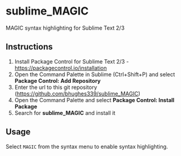 # sublime_MAGIC
MAGIC syntax highlighting for Sublime Text 2/3

## Instructions
1. Install Package Control for Sublime Text 2/3 - https://packagecontrol.io/installation
2. Open the Command Palette in Sublime (Ctrl+Shift+P) and select **Package Control: Add Repository**
3. Enter the url to this git repository (https://github.com/bhughes339/sublime_MAGIC)
4. Open the Command Palette and select **Package Control: Install Package**
5. Search for **sublime_MAGIC** and install it

## Usage
Select `MAGIC` from the syntax menu to enable syntax highlighting.
